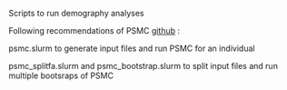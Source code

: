 Scripts to run demography analyses

Following recommendations of PSMC [github](https://github.com/lh3/psmc) : 

psmc.slurm to generate input files and run PSMC for an individual

psmc_splitfa.slurm and psmc_bootstrap.slurm to split input files and run multiple bootsraps of PSMC
